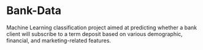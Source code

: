 # Bank-Data
Machine Learning classification project aimed at predicting whether a bank client will subscribe to a term deposit based on various demographic, financial, and marketing-related features.

